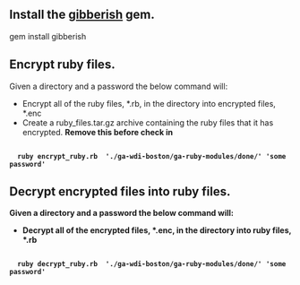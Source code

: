 ## Install the [gibberish](https://github.com/mdp/gibberish) gem.

gem install gibberish

## Encrypt ruby files.

Given a directory and a password the below command will:

* Encrypt all of the ruby files, \*.rb, in the directory into encrypted files, \*.enc
* Create a ruby_files.tar.gz archive containing the ruby files that it has encrypted. <strong>Remove this before check in</stong>

<code>
  ruby encrypt_ruby.rb  './ga-wdi-boston/ga-ruby-modules/done/' 'some password'
</code>

## Decrypt encrypted files into ruby files.
Given a directory and a password the below command will:

* Decrypt all of the encrypted files, *.enc, in the directory into ruby files, *.rb

<code>
  ruby decrypt_ruby.rb  './ga-wdi-boston/ga-ruby-modules/done/' 'some password'
</code>

